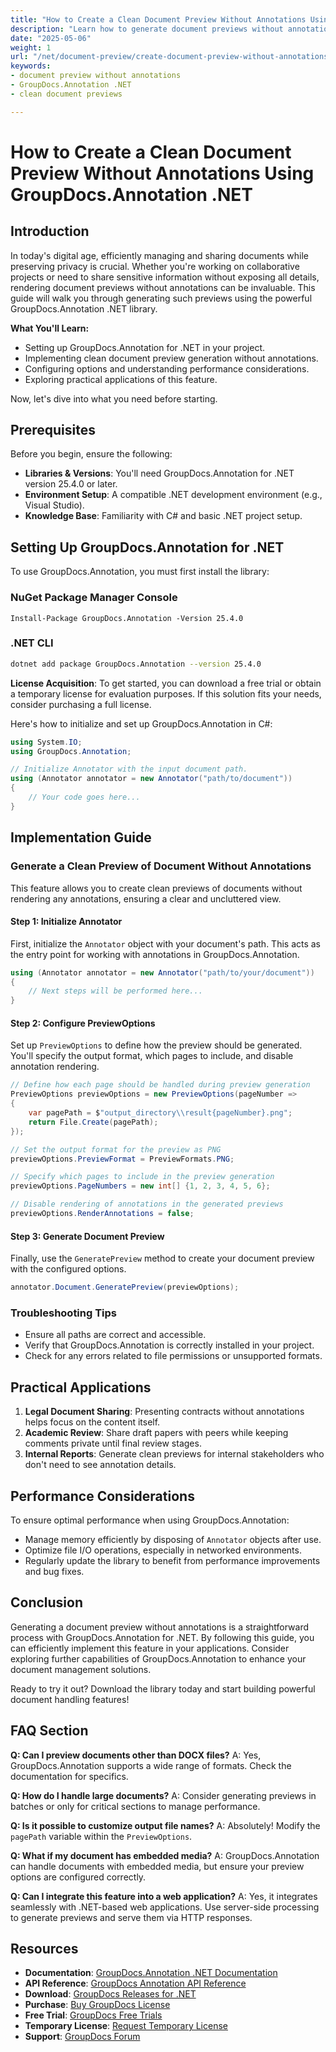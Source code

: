 ```yaml
---
title: "How to Create a Clean Document Preview Without Annotations Using GroupDocs.Annotation .NET"
description: "Learn how to generate document previews without annotations using GroupDocs.Annotation for .NET, ensuring privacy and clarity in collaborative projects."
date: "2025-05-06"
weight: 1
url: "/net/document-preview/create-document-preview-without-annotations-groupdocs-dotnet/"
keywords:
- document preview without annotations
- GroupDocs.Annotation .NET
- clean document previews

---
```



# How to Create a Clean Document Preview Without Annotations Using GroupDocs.Annotation .NET

## Introduction

In today's digital age, efficiently managing and sharing documents while preserving privacy is crucial. Whether you're working on collaborative projects or need to share sensitive information without exposing all details, rendering document previews without annotations can be invaluable. This guide will walk you through generating such previews using the powerful GroupDocs.Annotation .NET library.

**What You'll Learn:**
- Setting up GroupDocs.Annotation for .NET in your project.
- Implementing clean document preview generation without annotations.
- Configuring options and understanding performance considerations.
- Exploring practical applications of this feature.

Now, let's dive into what you need before starting.

## Prerequisites

Before you begin, ensure the following:
- **Libraries & Versions**: You'll need GroupDocs.Annotation for .NET version 25.4.0 or later.
- **Environment Setup**: A compatible .NET development environment (e.g., Visual Studio).
- **Knowledge Base**: Familiarity with C# and basic .NET project setup.

## Setting Up GroupDocs.Annotation for .NET

To use GroupDocs.Annotation, you must first install the library:

### NuGet Package Manager Console
```shell
Install-Package GroupDocs.Annotation -Version 25.4.0
```

### .NET CLI
```bash
dotnet add package GroupDocs.Annotation --version 25.4.0
```

**License Acquisition**: To get started, you can download a free trial or obtain a temporary license for evaluation purposes. If this solution fits your needs, consider purchasing a full license.

Here's how to initialize and set up GroupDocs.Annotation in C#:

```csharp
using System.IO;
using GroupDocs.Annotation;

// Initialize Annotator with the input document path.
using (Annotator annotator = new Annotator("path/to/document"))
{
    // Your code goes here...
}
```

## Implementation Guide

### Generate a Clean Preview of Document Without Annotations

This feature allows you to create clean previews of documents without rendering any annotations, ensuring a clear and uncluttered view.

#### Step 1: Initialize Annotator
First, initialize the `Annotator` object with your document's path. This acts as the entry point for working with annotations in GroupDocs.Annotation.

```csharp
using (Annotator annotator = new Annotator("path/to/your/document"))
{
    // Next steps will be performed here...
}
```

#### Step 2: Configure PreviewOptions

Set up `PreviewOptions` to define how the preview should be generated. You'll specify the output format, which pages to include, and disable annotation rendering.

```csharp
// Define how each page should be handled during preview generation
PreviewOptions previewOptions = new PreviewOptions(pageNumber =>
{
    var pagePath = $"output_directory\\result{pageNumber}.png";
    return File.Create(pagePath);
});

// Set the output format for the preview as PNG
previewOptions.PreviewFormat = PreviewFormats.PNG;

// Specify which pages to include in the preview generation
previewOptions.PageNumbers = new int[] {1, 2, 3, 4, 5, 6};

// Disable rendering of annotations in the generated previews
previewOptions.RenderAnnotations = false;
```

#### Step 3: Generate Document Preview

Finally, use the `GeneratePreview` method to create your document preview with the configured options.

```csharp
annotator.Document.GeneratePreview(previewOptions);
```

### Troubleshooting Tips
- Ensure all paths are correct and accessible.
- Verify that GroupDocs.Annotation is correctly installed in your project.
- Check for any errors related to file permissions or unsupported formats.

## Practical Applications

1. **Legal Document Sharing**: Presenting contracts without annotations helps focus on the content itself.
2. **Academic Review**: Share draft papers with peers while keeping comments private until final review stages.
3. **Internal Reports**: Generate clean previews for internal stakeholders who don't need to see annotation details.

## Performance Considerations

To ensure optimal performance when using GroupDocs.Annotation:
- Manage memory efficiently by disposing of `Annotator` objects after use.
- Optimize file I/O operations, especially in networked environments.
- Regularly update the library to benefit from performance improvements and bug fixes.

## Conclusion

Generating a document preview without annotations is a straightforward process with GroupDocs.Annotation for .NET. By following this guide, you can efficiently implement this feature in your applications. Consider exploring further capabilities of GroupDocs.Annotation to enhance your document management solutions.

Ready to try it out? Download the library today and start building powerful document handling features!

## FAQ Section

**Q: Can I preview documents other than DOCX files?**
A: Yes, GroupDocs.Annotation supports a wide range of formats. Check the documentation for specifics.

**Q: How do I handle large documents?**
A: Consider generating previews in batches or only for critical sections to manage performance.

**Q: Is it possible to customize output file names?**
A: Absolutely! Modify the `pagePath` variable within the `PreviewOptions`.

**Q: What if my document has embedded media?**
A: GroupDocs.Annotation can handle documents with embedded media, but ensure your preview options are configured correctly.

**Q: Can I integrate this feature into a web application?**
A: Yes, it integrates seamlessly with .NET-based web applications. Use server-side processing to generate previews and serve them via HTTP responses.

## Resources
- **Documentation**: [GroupDocs.Annotation .NET Documentation](https://docs.groupdocs.com/annotation/net/)
- **API Reference**: [GroupDocs Annotation API Reference](https://reference.groupdocs.com/annotation/net/)
- **Download**: [GroupDocs Releases for .NET](https://releases.groupdocs.com/annotation/net/)
- **Purchase**: [Buy GroupDocs License](https://purchase.groupdocs.com/buy)
- **Free Trial**: [GroupDocs Free Trials](https://releases.groupdocs.com/annotation/net/)
- **Temporary License**: [Request Temporary License](https://purchase.groupdocs.com/temporary-license/)
- **Support**: [GroupDocs Forum](https://forum.groupdocs.com/c/annotation/)
